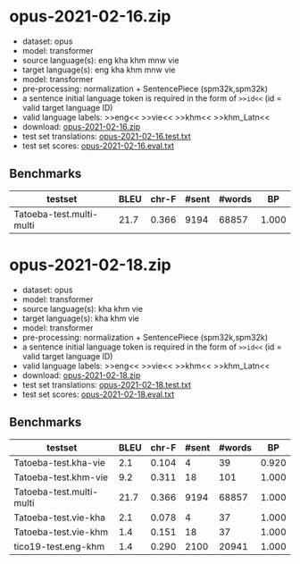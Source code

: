 # opus-2021-02-16.zip

* dataset: opus
* model: transformer
* source language(s): eng kha khm mnw vie
* target language(s): eng kha khm mnw vie
* model: transformer
* pre-processing: normalization + SentencePiece (spm32k,spm32k)
* a sentence initial language token is required in the form of `>>id<<` (id = valid target language ID)
* valid language labels: >>eng<< >>vie<< >>khm<< >>khm_Latn<<
* download: [opus-2021-02-16.zip](https://object.pouta.csc.fi/Tatoeba-MT-models/mkh-mkh/opus-2021-02-16.zip)
* test set translations: [opus-2021-02-16.test.txt](https://object.pouta.csc.fi/Tatoeba-MT-models/mkh-mkh/opus-2021-02-16.test.txt)
* test set scores: [opus-2021-02-16.eval.txt](https://object.pouta.csc.fi/Tatoeba-MT-models/mkh-mkh/opus-2021-02-16.eval.txt)

## Benchmarks

| testset | BLEU  | chr-F | #sent | #words | BP |
|---------|-------|-------|-------|--------|----|
| Tatoeba-test.multi-multi 	| 21.7 	| 0.366 	| 9194 	| 68857 	| 1.000 |






# opus-2021-02-18.zip

* dataset: opus
* model: transformer
* source language(s): kha khm vie
* target language(s): kha khm vie
* model: transformer
* pre-processing: normalization + SentencePiece (spm32k,spm32k)
* a sentence initial language token is required in the form of `>>id<<` (id = valid target language ID)
* valid language labels: >>eng<< >>vie<< >>khm<< >>khm_Latn<<
* download: [opus-2021-02-18.zip](https://object.pouta.csc.fi/Tatoeba-MT-models/mkh-mkh/opus-2021-02-18.zip)
* test set translations: [opus-2021-02-18.test.txt](https://object.pouta.csc.fi/Tatoeba-MT-models/mkh-mkh/opus-2021-02-18.test.txt)
* test set scores: [opus-2021-02-18.eval.txt](https://object.pouta.csc.fi/Tatoeba-MT-models/mkh-mkh/opus-2021-02-18.eval.txt)

## Benchmarks

| testset | BLEU  | chr-F | #sent | #words | BP |
|---------|-------|-------|-------|--------|----|
| Tatoeba-test.kha-vie 	| 2.1 	| 0.104 	| 4 	| 39 	| 0.920 |
| Tatoeba-test.khm-vie 	| 9.2 	| 0.311 	| 18 	| 101 	| 1.000 |
| Tatoeba-test.multi-multi 	| 21.7 	| 0.366 	| 9194 	| 68857 	| 1.000 |
| Tatoeba-test.vie-kha 	| 2.1 	| 0.078 	| 4 	| 37 	| 1.000 |
| Tatoeba-test.vie-khm 	| 1.4 	| 0.151 	| 18 	| 37 	| 1.000 |
| tico19-test.eng-khm 	| 1.4 	| 0.290 	| 2100 	| 20941 	| 1.000 |

